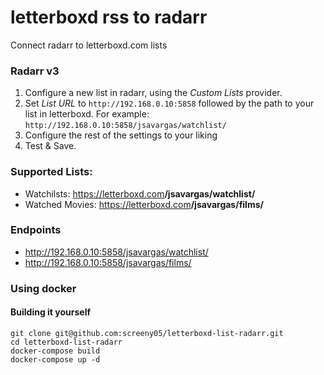 
# letterboxd rss to radarr

Connect radarr to letterboxd.com lists

### Radarr v3

1. Configure a new list in radarr, using the _Custom Lists_ provider.
2. Set _List URL_ to `http://192.168.0.10:5858` followed by the path to your list in letterboxd. For example: `http://192.168.0.10:5858/jsavargas/watchlist/`
3. Configure the rest of the settings to your liking
4. Test & Save.

### Supported Lists:

-   Watchilsts: https://letterboxd.com<b>/jsavargas/watchlist/</b>
-   Watched Movies: https://letterboxd.com<b>/jsavargas/films/</b>


### Endpoints

-   http://192.168.0.10:5858/jsavargas/watchlist/
-   http://192.168.0.10:5858/jsavargas/films/


### Using docker

#### Building it yourself

```
git clone git@github.com:screeny05/letterboxd-list-radarr.git
cd letterboxd-list-radarr
docker-compose build 
docker-compose up -d
```